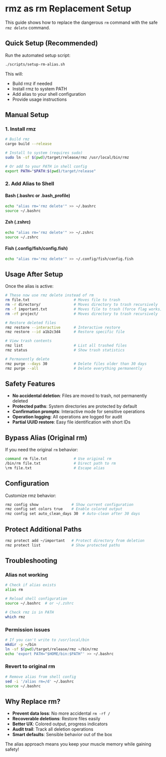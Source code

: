 # rmz as rm Replacement Setup

This guide shows how to replace the dangerous `rm` command with the safe `rmz delete` command.

## Quick Setup (Recommended)

Run the automated setup script:

```bash
./scripts/setup-rm-alias.sh
```

This will:
- Build rmz if needed
- Install rmz to system PATH
- Add alias to your shell configuration
- Provide usage instructions

## Manual Setup

### 1. Install rmz

```bash
# Build rmz
cargo build --release

# Install to system (requires sudo)
sudo ln -sf $(pwd)/target/release/rmz /usr/local/bin/rmz

# Or add to your PATH in shell config
export PATH="$PATH:$(pwd)/target/release"
```

### 2. Add Alias to Shell

#### Bash (.bashrc or .bash_profile)
```bash
echo "alias rm='rmz delete'" >> ~/.bashrc
source ~/.bashrc
```

#### Zsh (.zshrc)
```bash
echo "alias rm='rmz delete'" >> ~/.zshrc
source ~/.zshrc
```

#### Fish (.config/fish/config.fish)
```bash
echo "alias rm='rmz delete'" >> ~/.config/fish/config.fish
```

## Usage After Setup

Once the alias is active:

```bash
# These now use rmz delete instead of rm
rm file.txt                    # Moves file to trash
rm -r directory/               # Moves directory to trash recursively
rm -f important.txt            # Moves file to trash (force flag works)
rm -rf project/                # Moves directory to trash recursively

# Restore deleted files
rmz restore --interactive      # Interactive restore
rmz restore --id a1b2c3d4      # Restore specific file

# View trash contents
rmz list                       # List all trashed files
rmz status                     # Show trash statistics

# Permanently delete
rmz purge --days 30            # Delete files older than 30 days
rmz purge --all                # Delete everything permanently
```

## Safety Features

- **No accidental deletion**: Files are moved to trash, not permanently deleted
- **Protected paths**: System directories are protected by default
- **Confirmation prompts**: Interactive mode for sensitive operations
- **Operation logging**: All operations are logged for audit
- **Partial UUID restore**: Easy file identification with short IDs

## Bypass Alias (Original rm)

If you need the original `rm` behavior:

```bash
command rm file.txt            # Use original rm
/bin/rm file.txt               # Direct path to rm
\rm file.txt                   # Escape alias
```

## Configuration

Customize rmz behavior:

```bash
rmz config show               # Show current configuration
rmz config set colors true    # Enable colored output
rmz config set auto_clean_days 30  # Auto-clean after 30 days
```

## Protect Additional Paths

```bash
rmz protect add ~/important   # Protect directory from deletion
rmz protect list              # Show protected paths
```

## Troubleshooting

### Alias not working
```bash
# Check if alias exists
alias rm

# Reload shell configuration
source ~/.bashrc  # or ~/.zshrc

# Check rmz is in PATH
which rmz
```

### Permission issues
```bash
# If you can't write to /usr/local/bin
mkdir -p ~/bin
ln -sf $(pwd)/target/release/rmz ~/bin/rmz
echo 'export PATH="$HOME/bin:$PATH"' >> ~/.bashrc
```

### Revert to original rm
```bash
# Remove alias from shell config
sed -i '/alias rm=/d' ~/.bashrc
source ~/.bashrc
```

## Why Replace rm?

- **Prevent data loss**: No more accidental `rm -rf /`
- **Recoverable deletions**: Restore files easily
- **Better UX**: Colored output, progress indicators
- **Audit trail**: Track all deletion operations
- **Smart defaults**: Sensible behavior out of the box

The alias approach means you keep your muscle memory while gaining safety!